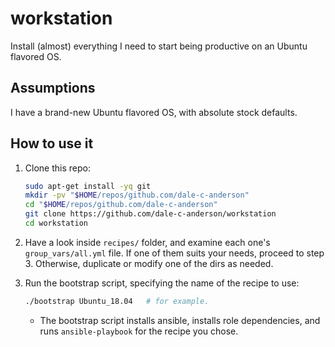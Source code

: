 # workstation
Install (almost) everything I need to start being productive on an Ubuntu flavored OS.


## Assumptions

I have a brand-new Ubuntu flavored OS, with absolute stock defaults.


## How to use it

1. Clone this repo:
   ```bash
   sudo apt-get install -yq git
   mkdir -pv "$HOME/repos/github.com/dale-c-anderson"
   cd "$HOME/repos/github.com/dale-c-anderson"
   git clone https://github.com/dale-c-anderson/workstation
   cd workstation
   ```

2. Have a look inside `recipes/` folder, and examine each one's `group_vars/all.yml` file. If one of them suits your needs, proceed to step 3. Otherwise, duplicate or modify one of the dirs as needed.

3. Run the bootstrap script, specifying the name of the recipe to use:
   ```bash
   ./bootstrap Ubuntu_18.04   # for example.
   ```
   * The bootstrap script installs ansible, installs role dependencies, and runs `ansible-playbook` for the recipe you chose.
